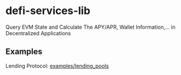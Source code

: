 # defi-services-lib
Query EVM State and Calculate The APY/APR, Wallet Information,... in Decentralized Applications
## Examples
Lending Protocol: [examples/lending_pools](https://github.com/phamvietbang/defi-services-lib/tree/main/examples/lending_pools/bsc)
